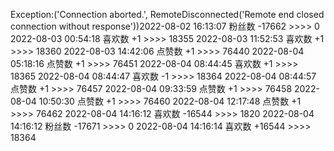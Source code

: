 Exception:('Connection aborted.', RemoteDisconnected('Remote end closed connection without response'))2022-08-02  16:13:07   粉丝数 -17662 >>>> 0
2022-08-03  00:54:18   喜欢数 +1 >>>> 18355
2022-08-03  11:52:53   喜欢数 +1 >>>> 18360
2022-08-03  14:42:06   点赞数 +1 >>>> 76440
2022-08-04  05:18:16   点赞数 +1 >>>> 76451
2022-08-04  08:44:45   喜欢数 +1 >>>> 18365
2022-08-04  08:44:47   喜欢数 -1 >>>> 18364
2022-08-04  08:44:57   点赞数 +1 >>>> 76457
2022-08-04  09:33:59   点赞数 +1 >>>> 76458
2022-08-04  10:50:30   点赞数 +1 >>>> 76460
2022-08-04  12:17:48   点赞数 +1 >>>> 76462
2022-08-04  14:16:12   喜欢数 -16544 >>>> 1820
2022-08-04  14:16:12   粉丝数 -17671 >>>> 0
2022-08-04  14:16:14   喜欢数 +16544 >>>> 18364
